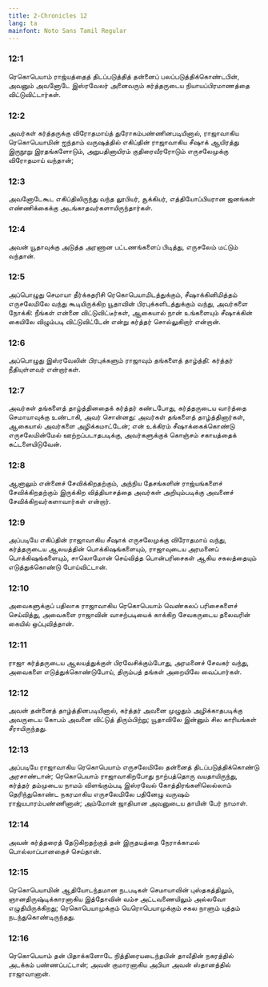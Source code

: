 ```yaml
---
title: 2-Chronicles 12
lang: ta
mainfont: Noto Sans Tamil Regular
---
```


###  12:1

ரெகொபெயாம் ராஜ்யத்தைத் திடப்படுத்தித் தன்னைப் பலப்படுத்திக்கொண்டபின், அவனும் அவனோடே இஸ்ரவேலர் அனைவரும் கர்த்தருடைய நியாயப்பிரமாணத்தை விட்டுவிட்டார்கள்.

###  12:2

அவர்கள் கர்த்தருக்கு விரோதமாய்த் துரோகம்பண்ணினபடியினால், ராஜாவாகிய ரெகொபெயாமின் ஐந்தாம் வருஷத்தில் எகிப்தின் ராஜாவாகிய சீஷாக் ஆயிரத்து இருநூறு இரதங்களோடும், அறுபதினாயிரம் குதிரைவீரரோடும் எருசலேமுக்கு விரோதமாய் வந்தான்;

###  12:3

அவனோடேகூட எகிப்திலிருந்து வந்த லூபியர், சூக்கியர், எத்தியோப்பியரான ஜனங்கள் எண்ணிக்கைக்கு அடங்காதவர்களாயிருந்தார்கள்.

###  12:4

அவன் யூதாவுக்கு அடுத்த அரணான பட்டணங்களைப் பிடித்து, எருசலேம் மட்டும் வந்தான்.

###  12:5

அப்பொழுது செமாயா தீர்க்கதரிசி ரெகொபெயாமிடத்துக்கும், சீஷாக்கினிமித்தம் எருசலேமிலே வந்து கூடியிருக்கிற யூதாவின் பிரபுக்களிடத்துக்கும் வந்து, அவர்களை நோக்கி: நீங்கள் என்னை விட்டுவிட்டீர்கள், ஆகையால் நான் உங்களையும் சீஷாக்கின் கையிலே விழும்படி விட்டுவிட்டேன் என்று கர்த்தர் சொல்லுகிறார் என்றான்.

###  12:6

அப்பொழுது இஸ்ரவேலின் பிரபுக்களும் ராஜாவும் தங்களைத் தாழ்த்தி: கர்த்தர் நீதியுள்ளவர் என்றார்கள்.

###  12:7

அவர்கள் தங்களைத் தாழ்த்தினதைக் கர்த்தர் கண்டபோது, கர்த்தருடைய வார்த்தை செமாயாவுக்கு உண்டாகி, அவர் சொன்னது: அவர்கள் தங்களைத் தாழ்த்தினார்கள், ஆகையால் அவர்களை அழிக்கமாட்டேன்; என் உக்கிரம் சீஷாக்கைக்கொண்டு எருசலேமின்மேல் ஊற்றப்படாதபடிக்கு, அவர்களுக்குக் கொஞ்சம் சகாயத்தைக் கட்டளையிடுவேன்.

###  12:8

ஆனாலும் என்னைச் சேவிக்கிறதற்கும், அந்நிய தேசங்களின் ராஜ்யங்களைச் சேவிக்கிறதற்கும் இருக்கிற வித்தியாசத்தை அவர்கள் அறியும்படிக்கு அவனைச் சேவிக்கிறவர்களாவார்கள் என்றார்.

###  12:9

அப்படியே எகிப்தின் ராஜாவாகிய சீஷாக் எருசலேமுக்கு விரோதமாய் வந்து, கர்த்தருடைய ஆலயத்தின் பொக்கிஷங்களையும், ராஜாவுடைய அரமனைப் பொக்கிஷங்களையும், சாலொமோன் செய்வித்த பொன்பரிசைகள் ஆகிய சகலத்தையும் எடுத்துக்கொண்டு போய்விட்டான்.

###  12:10

அவைகளுக்குப் பதிலாக ராஜாவாகிய ரெகொபெயாம் வெண்கலப் பரிசைகளைச் செய்வித்து, அவைகளை ராஜாவின் வாசற்படியைக் காக்கிற சேவகருடைய தலைவரின் கையில் ஒப்புவித்தான்.

###  12:11

ராஜா கர்த்தருடைய ஆலயத்துக்குள் பிரவேசிக்கும்போது, அரமனைச் சேவகர் வந்து, அவைகளை எடுத்துக்கொண்டுபோய், திரும்பத் தங்கள் அறையிலே வைப்பார்கள்.

###  12:12

அவன் தன்னைத் தாழ்த்தினபடியினால், கர்த்தர் அவனை முழுதும் அழிக்காதபடிக்கு அவருடைய கோபம் அவனை விட்டுத் திரும்பிற்று; யூதாவிலே இன்னும் சில காரியங்கள் சீராயிருந்தது.

###  12:13

அப்படியே ராஜாவாகிய ரெகொபெயாம் எருசலேமிலே தன்னைத் திடப்படுத்திக்கொண்டு அரசாண்டான்; ரெகொபெயாம் ராஜாவாகிறபோது நாற்பத்தொரு வயதாயிருந்து, கர்த்தர் தம்முடைய நாமம் விளங்கும்படி இஸ்ரவேல் கோத்திரங்களிலெல்லாம் தெரிந்துகொண்ட நகரமாகிய எருசலேமிலே பதினேழு வருஷம் ராஜ்யபாரம்பண்ணினான்; அம்மோன் ஜாதியான அவனுடைய தாயின் பேர் நாமாள்.

###  12:14

அவன் கர்த்தரைத் தேடுகிறதற்குத் தன் இருதயத்தை நேராக்காமல் பொல்லாப்பானதைச் செய்தான்.

###  12:15

ரெகொபெயாமின் ஆதியோடந்தமான நடபடிகள் செமாயாவின் புஸ்தகத்திலும், ஞானதிருஷ்டிக்காரனாகிய இத்தோவின் வம்ச அட்டவணையிலும் அல்லவோ எழுதியிருக்கிறது; ரெகொபெயாமுக்கும் யெரொபெயாமுக்கும் சகல நாளும் யுத்தம் நடந்துகொண்டிருந்தது.

###  12:16

ரெகொபெயாம் தன் பிதாக்களோடே நித்திரையடைந்தபின் தாவீதின் நகரத்தில் அடக்கம் பண்ணப்பட்டான்; அவன் குமாரனாகிய அபியா அவன் ஸ்தானத்தில் ராஜாவானான்.

